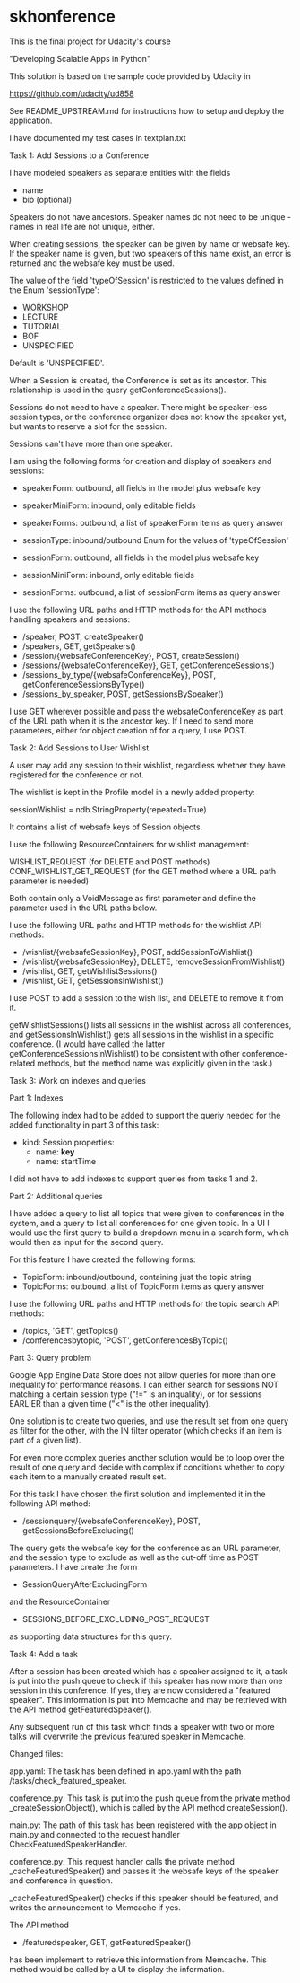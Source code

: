 # skhonference

This is the final project for Udacity's course

"Developing Scalable Apps in Python"

This solution is based on the sample code provided by Udacity in 

  https://github.com/udacity/ud858

See README_UPSTREAM.md for instructions how to setup and deploy the application.

I have documented my test cases in textplan.txt

Task 1: Add Sessions to a Conference

I have modeled speakers as separate entities with the fields

- name
- bio (optional)

Speakers do not have ancestors.
Speaker names do not need to be unique - names in real life are not unique, either.

When creating sessions, the speaker can be given by name or websafe key. If the speaker name is given, but two speakers of this name exist, an error is returned and the websafe key must be used.

The value of the field 'typeOfSession' is restricted to the values defined in the Enum 'sessionType':

- WORKSHOP
- LECTURE
- TUTORIAL
- BOF
- UNSPECIFIED

Default is 'UNSPECIFIED'.

When a Session is created, the Conference is set as its ancestor. This relationship is used in the query getConferenceSessions().

Sessions do not need to have a speaker. There might be speaker-less session types, or the conference organizer does not know the speaker yet, but wants to reserve a slot for the session.

Sessions can't have more than one speaker.

I am using the following forms for creation and display of speakers and sessions:

- speakerForm: outbound, all fields in the model plus websafe key
- speakerMiniForm: inbound, only editable fields
- speakerForms: outbound, a list of speakerForm items as query answer

- sessionType: inbound/outbound Enum for the values of 'typeOfSession'
- sessionForm: outbound, all fields in the model plus websafe key
- sessionMiniForm: inbound, only editable fields
- sessionForms: outbound, a list of sessionForm items as query answer

I use the following URL paths and HTTP methods for the API methods handling speakers and sessions:

- /speaker, POST, createSpeaker()
- /speakers, GET, getSpeakers()
- /session/{websafeConferenceKey}, POST, createSession()
- /sessions/{websafeConferenceKey}, GET, getConferenceSessions()
- /sessions_by_type/{websafeConferenceKey}, POST, getConferenceSessionsByType()
- /sessions_by_speaker, POST, getSessionsBySpeaker()

I use GET wherever possible and pass the websafeConferenceKey as part of the URL path when it is the ancestor key. If I need to send more parameters, either for object creation of for a query, I use POST.


Task 2: Add Sessions to User Wishlist

A user may add any session to their wishlist, regardless whether they have registered for the conference or not.

The wishlist is kept in the Profile model in a newly added property:

  sessionWishlist = ndb.StringProperty(repeated=True)

It contains a list of websafe keys of Session objects.

I use the following ResourceContainers for wishlist management:

WISHLIST_REQUEST (for DELETE and POST methods)
CONF_WISHLIST_GET_REQUEST (for the GET method where a URL path parameter is needed)

Both contain only a VoidMessage as first parameter and define the parameter used in the URL paths below.

I use the following URL paths and HTTP methods for the wishlist API methods:

- /wishlist/{websafeSessionKey}, POST, addSessionToWishlist()
- /wishlist/{websafeSessionKey}, DELETE, removeSessionFromWishlist()
- /wishlist, GET, getWishlistSessions()
- /wishlist, GET, getSessionsInWishlist()

I use POST to add a session to the wish list, and DELETE to remove it from it.

getWishlistSessions() lists all sessions in the wishlist across all conferences, and getSessionsInWishlist() gets all sessions in the wishlist in a specific conference. (I would have called the latter getConferenceSessionsInWishlist() to be consistent with other conference-related methods, but the method name was explicitly given in the task.)


Task 3: Work on indexes and queries

Part 1: Indexes

The following index had to be added to support the queriy needed for the added functionality in part 3 of this task:

- kind: Session
  properties:
  - name: __key__
  - name: startTime

I did not have to add indexes to support queries from tasks 1 and 2.

Part 2: Additional queries

I have added a query to list all topics that were given to conferences in the system, and a query to list all conferences for one given topic. In a UI I would use the first query to build a dropdown menu in a search form, which would then as input for the second query.

For this feature I have created the following forms:

- TopicForm: inbound/outbound, containing just the topic string
- TopicForms: outbound, a list of TopicForm items as query answer

I use the following URL paths and HTTP methods for the topic search API methods:

- /topics, 'GET', getTopics()
- /conferencesbytopic, 'POST', getConferencesByTopic()


Part 3: Query problem

Google App Engine Data Store does not allow queries for more than one inequality for performance reasons. I can either search for sessions NOT matching a certain session type ("!=" is an inquality), or for sessions EARLIER than a given time ("<" is the other inequality).

One solution is to create two queries, and use the result set from one query as filter for the other, with the IN filter operator (which checks if an item is part of a given list).

For even more complex queries another solution would be to loop over the result of one query and decide with complex if conditions whether to copy each item to a manually created result set.

For this task I have chosen the first solution and implemented it in the following API method:

- /sessionquery/{websafeConferenceKey}, POST, getSessionsBeforeExcluding()

The query gets the websafe key for the conference as an URL parameter, and the session type to exclude as well as the cut-off time as POST parameters. I have create the form

- SessionQueryAfterExcludingForm

and the ResourceContainer

- SESSIONS_BEFORE_EXCLUDING_POST_REQUEST

as supporting data structures for this query.


Task 4: Add a task

After a session has been created which has a speaker assigned to it, a task is put into the push queue to check if this speaker has now more than one session in this conference. If yes, they are now considered a "featured speaker". This information is put into Memcache and may be retrieved with the API method getFeaturedSpeaker().

Any subsequent run of this task which finds a speaker with two or more talks will overwrite the previous featured speaker in Memcache.

Changed files:

app.yaml: 
The task has been defined in app.yaml with the path /tasks/check_featured_speaker.

conference.py: 
This task is put into the push queue from the private method _createSessionObject(), which is called by the API method createSession().

main.py: 
The path of this task has been registered with the app object in main.py and connected to the request handler CheckFeaturedSpeakerHandler.

conference.py:
This request handler calls the private method _cacheFeaturedSpeaker() and passes it the websafe keys of the speaker and conference in question.

_cacheFeaturedSpeaker() checks if this speaker should be featured, and writes the announcement to Memcache if yes.

The API method 

- /featuredspeaker, GET, getFeaturedSpeaker()

has been implement to retrieve this information from Memcache. This method would be called by a UI to display the information.



